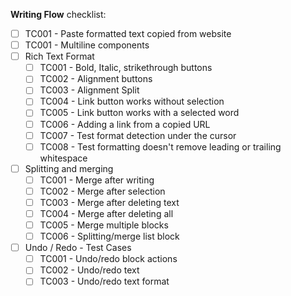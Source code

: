**Writing Flow** checklist:

- [ ] TC001 - Paste formatted text copied from website
- [ ] TC001 - Multiline components
- [ ] Rich Text Format
  - [ ] TC001 - Bold, Italic, strikethrough buttons
  - [ ] TC002 - Alignment buttons
  - [ ] TC003 - Alignment Split
  - [ ] TC004 - Link button works without selection
  - [ ] TC005 - Link button works with a selected word
  - [ ] TC006 - Adding a link from a copied URL
  - [ ] TC007 - Test format detection under the cursor
  - [ ] TC008 - Test formatting doesn't remove leading or trailing whitespace
- [ ] Splitting and merging
  - [ ] TC001 - Merge after writing
  - [ ] TC002 - Merge after selection
  - [ ] TC003 - Merge after deleting text
  - [ ] TC004 - Merge after deleting all
  - [ ] TC005 - Merge multiple blocks
  - [ ] TC006 - Splitting/merge list block
- [ ] Undo / Redo - Test Cases
  - [ ] TC001 - Undo/redo block actions
  - [ ] TC002 - Undo/redo text
  - [ ] TC003 - Undo/redo text format
